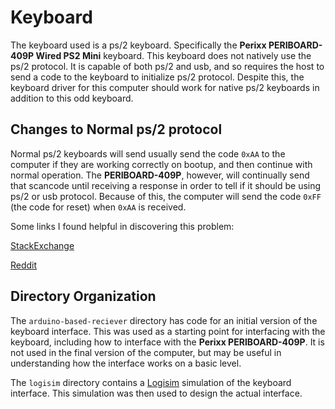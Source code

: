 # Keyboard
The keyboard used is a ps/2 keyboard. Specifically the **Perixx PERIBOARD-409P
Wired PS2 Mini** keyboard. This keyboard does not natively use the ps/2
protocol. It is capable of both ps/2 and usb, and so requires the host to send a
code to the keyboard to initialize ps/2 protocol. Despite this, the keyboard 
driver for this computer should work for native ps/2 keyboards in addition to 
this odd keyboard.

## Changes to Normal ps/2 protocol
Normal ps/2 keyboards will send usually send the code `0xAA` to the computer if
they are working correctly on bootup, and then continue with normal operation.
The **PERIBOARD-409P**, however, will continually send that scancode until
receiving a response in order to tell if it should be using ps/2 or usb
protocol. Because of this, the computer will send the code `0xFF` (the code for
reset) when `0xAA` is received.

Some links I found helpful in discovering this problem:

[StackExchange](https://electronics.stackexchange.com/questions/625609/scan-codes-from-ps-2-keyboard-misbehaviors)

[Reddit](https://www.reddit.com/r/beneater/comments/m836ul/ps2_keyboard_not_working_on_the_6502_but_is/)

## Directory Organization
The `arduino-based-reciever` directory has code for an initial version of the
keyboard interface. This was used as a starting point for interfacing with the
keyboard, including how to interface with the **Perixx PERIBOARD-409P**. It is
not used in the final version of the computer, but may be useful in
understanding how the interface works on a basic level.

The `logisim` directory contains a [Logisim](https://github.com/logisim-evolution/logisim-evolution) 
simulation of the keyboard interface. This simulation was then used to design
the actual interface.
